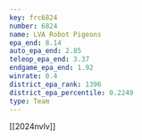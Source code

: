 ```yaml
---
key: frc6824
number: 6824
name: LVA Robot Pigeons
epa_end: 8.14
auto_epa_end: 2.85
teleop_epa_end: 3.37
endgame_epa_end: 1.92
winrate: 0.4
district_epa_rank: 1396
district_epa_percentile: 0.2249
type: Team
---
```

[[2024nvlv]]
